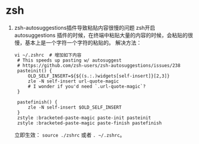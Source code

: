 # zsh

1. zsh-autosuggestions插件导致粘贴内容很慢的问题
   zsh开启autosuggestions 插件的时候，在终端中粘贴大量的内容的时候，会粘贴的很慢，基本上是一个字符一个字符的粘贴的。
   解决方法：

   ```shell
   vi ~/.zshrc  # 增加如下内容
    # This speeds up pasting w/ autosuggest
    # https://github.com/zsh-users/zsh-autosuggestions/issues/238
    pasteinit() {
        OLD_SELF_INSERT=${${(s.:.)widgets[self-insert]}[2,3]}
        zle -N self-insert url-quote-magic 
        # I wonder if you'd need `.url-quote-magic`? 
    }

    pastefinish() {
        zle -N self-insert $OLD_SELF_INSERT
    }
    zstyle :bracketed-paste-magic paste-init pasteinit
    zstyle :bracketed-paste-magic paste-finish pastefinish
   ```

   立即生效： `source ./zshrc` 或者 `. ~/.zshrc`。
